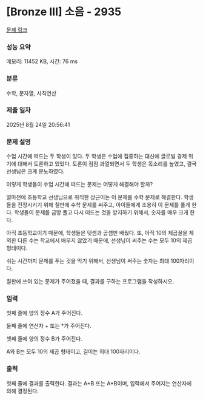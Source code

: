 # [Bronze III] 소음 - 2935 

[문제 링크](https://www.acmicpc.net/problem/2935) 

### 성능 요약

메모리: 11452 KB, 시간: 76 ms

### 분류

수학, 문자열, 사칙연산

### 제출 일자

2025년 8월 24일 20:56:41

### 문제 설명

<p>수업 시간에 떠드는 두 학생이 있다. 두 학생은 수업에 집중하는 대신에 글로벌 경제 위기에 대해서 토론하고 있었다. 토론이 점점 과열되면서 두 학생은 목소리를 높였고, 결국 선생님은 크게 분노하였다.</p>

<p>이렇게 학생들이 수업 시간에 떠드는 문제는 어떻게 해결해야 할까?</p>

<p>얼마전에 초등학교 선생님으로 취직한 상근이는 이 문제를 수학 문제로 해결한다. 학생들을 진정시키기 위해 칠판에 수학 문제를 써주고, 아이들에게 조용히 이 문제를 풀게 한다. 학생들이 문제를 금방 풀고 다시 떠드는 것을 방지하기 위해서, 숫자를 매우 크게 한다.</p>

<p>아직 초등학교이기 때문에, 학생들은 덧셈과 곱셈만 배웠다. 또, 아직 10의 제곱꼴을 제외한 다른 수는 학교에서 배우지 않았기 때문에, 선생님이 써주는 수는 모두 10의 제곱 형태이다.</p>

<p>쉬는 시간까지 문제를 푸는 것을 막기 위해서, 선생님이 써주는 숫자는 최대 100자리이다.</p>

<p>칠판에 쓰여 있는 문제가 주어졌을 때, 결과를 구하는 프로그램을 작성하시오.</p>

### 입력 

 <p>첫째 줄에 양의 정수 A가 주어진다.</p>

<p>둘째 줄에 연산자 + 또는 *가 주어진다.</p>

<p>셋째 줄에 양의 정수 B가 주어진다.</p>

<p>A와 B는 모두 10의 제곱 형태이고, 길이는 최대 100자리이다.</p>

### 출력 

 <p>첫째 줄에 결과를 출력한다. 결과는 A+B 또는 A*B이며, 입력에서 주어지는 연산자에 의해 결정된다. </p>


